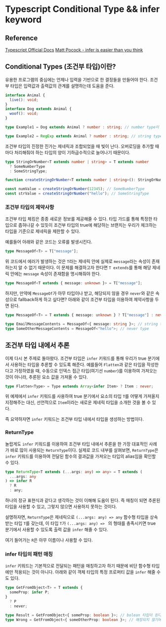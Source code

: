 # Typescript Conditional Type && infer keyword

## Reference

[Typescript Official Docs](https://www.typescriptlang.org/docs/handbook/2/conditional-types.html)
[Matt Pocock - infer is easier than you think](https://www.youtube.com/watch?v=hLZXJTm7TEk)

## Conditional Types (조건부 타입)이란?

유용한 프로그램의 중심에는 언제나 입력을 기반으로 한 결정들을 만들어야 한다. 조건부 타입은 입력값과 출력값의 관계를 설명하는데 도움을 준다.

```typescript
interface Animal {
  live(): void;
}
interface Dog extends Animal {
  woof(): void;
}

type Example1 = Dog extends Animal ? number : string; // number type이 된다

type Example2 = RegExp extends Animal ? number : string; // string type이 된다
```

조건부 타입의 진정한 진가는 제네릭과 조합되었을 때 빛이 난다. 오버로딩을 추가할 때마다 처리해줘야 하는 타입의 양이 기하급수적으로 늘어나기 때문이다.

```typescript
type StringOrNumber<T extends number | string> = T extends number
  ? SomeNumberType
  : SomeStringType;

function createStringOrNumber<T extends number | string>(): StringOrNumber<T>;

const numValue = createStringOrNumber(12345); // SomeNumberType
const strValue = createStringOrNumber("hello"); // SomeStringType
```

### 조건부 타입의 제약사항

조건부 타입 체킹은 종종 새로운 정보를 제공해줄 수 있다. 타입 가드를 통해 특정한 타입으로 좁혀나갈 수 있듯이 조건부 타입의 true에 해당하는 브랜치는 우리가 체크하는 타입을 기준으로 제네릭을 제한할 수 있다.

예를들어 아래와 같은 코드는 오류를 발생시킨다.

```typescript
type MessageOf<T> = T["message"];
```

위 코드에서 에러가 발생하는 것은 `T`라는 제네릭 안에 실제로 `message`라는 속성이 존재하는지 알 수 없기 때문이다. 이 문제를 해결하고자 한다면 `T extends`를 통해 해당 제네릭 안에는 `message` 속성이 존재함을 명시해줘야 한다.

```typescript
type MessageOf<T extends { message: unknown }> = T["message"];
```

하지만, 만약에 `MessageOf`가 아무 타입이나 받고, 해당되지 않을 경우 `never`와 같은 속성으로 fallback하게 하고 싶다면? 아래와 같이 조건부 타입을 이용하여 제약사항을 두면 된다.

```typescript
type MessageOf<T> = T extends { message: unknown } ? T["message"] : never;

type EmailMessageContents = MessageOf<{ message: string }>; // string type
type SomeOtherMessageContents = MessageOf<"hello">; // never type
```

## 조건부 타입 내에서 추론

이제 다시 본 주제로 돌아왔다. 조건부 타입은 `infer` 키워드를 통해 우리가 true 분기에서 사용하는 타입을 추론할 수 있도록 해준다. 예를들어 `Flatten`과 같은 타입을 작성한다고 가정하였을 때, 수동으로 인덱스 접근 타입(여기선 `number`)를 이용하여 가져오는 것이 아니라, 추론된 요소 값을 가져올 수 있다.

```typescript
type Flatten<Type> = Type extends Array<infer Item> ? Item : never;
```

위 예제에서 `infer` 키워드를 사용하여 true 분기에서 요소의 타입 `T`를 어떻게 가져올지 지정해주는 대신, 선언적으로 `Item`이라는 새로운 제네릭 타입을 소개한 것을 볼 수 있다.

즉 요약하자면 `infer` 키워드는 조건부 타입 내에서 타입을 생성하는 방법이다.

### ReturnType

놀랍게도 `infer` 키워드를 이용하여 조건부 타입 내에서 추론을 한 가장 대표적인 사례가 바로 많이 사용되는 `ReturnType`이다. 실제로 코드 내부를 살펴보면, `ReturnType`은 `infer` 키워드를 이용하여 전달된 함수의 결과값을 가져오는 타입의 alias임을 확인할 수 있다.

```typescript
type ReturnType<T extends (...args: any) => any> = T extends (
  ...args: any
) => infer R
  ? R
  : any;
```

하나의 정규 표현식과 같다고 생각하는 것이 이해해 도움이 된다.
즉 매칭이 되면 추론된 타입을 사용할 수 있고, 그렇지 않으면 사용하지 못하는 것이다.

설명하자면, `ReturnType`은 제네릭으로 `(...args: any) => any` 함수형 타입을 상속받는 타입 `T`를 갖는데, 이 타입 `T`가 `(...args: any) => ` 의 형태를 충족시키면 true 분기에서 사용할 수 있도록 출력 값을 `infer` 해줄 수 있다.

여기 들어가는 `R`은 아무 이름이나 사용할 수 있다.

### infer 타입의 패턴 매칭

`infer` 키워드는 기본적으로 전달되는 패턴을 매칭하고자 하기 때문에 비단 함수형 타입에만 적용되는 것이 아니다. 아래와 같이 객체 타입의 특정 프로퍼티 값을 `infer` 해줄 수도 있다.

```typescript
type GetFromObject<T> = T extends {
  someProp: infer P;
}
  ? P
  : never;

type Result = GetFromObject<{ someProp: boolean }>; // bolean 타입이 된다
type Wrong = GetFromObject<{ someOtherProp: boolean }>; // 매칭되지 않기에 never 타입이 된다
```
